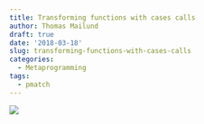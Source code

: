```yaml
---
title: Transforming functions with cases calls
author: Thomas Mailund
draft: true
date: '2018-03-18'
slug: transforming-functions-with-cases-calls
categories:
  - Metaprogramming
tags:
  - pmatch
---
```


![](https://mailund.github.io/r-programmer-blog/images/2018-03-18-transforming-functions-with-cases-calls-_is_empty_benchmarks.png)
